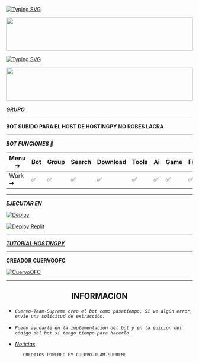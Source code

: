 [![Typing SVG](https://readme-typing-svg.herokuapp.com?font=Rockstar-ExtraBold&color=F33A6A&lines=Bienvenido+Al+Hajime+Bot+Ultra+Powered+By;Cuervo-Team-Supreme;Gracia+Por+Ver+Mi+Repo)](https://git.io/typing-svg)

<img src="https://i.imgur.com/dBaSKWF.gif" height="90" width="100%">

<a href="https://git.io/typing-svg"><img src="https://readme-typing-svg.demolab.com?font=Black+Ops+One&size=50&pause=1000&color=F70707&center=true&width=910&height=100&lines=HAJIME+BOT+ULTRA" alt="Typing SVG" /></a>
  </p>
<img src="https://i.imgur.com/dBaSKWF.gif" height="90" width="100%">

***[GRUPO](https://chat.whatsapp.com/BirtaUEbtvR6sWjCvBbEXc)***


------------------------------------------

**BOT SUBIDO PARA EL HOST DE HOSTINGPY NO ROBES LACRA**

-------------------------

***BOT FUNCIONES 💌***

| Menu ⁠➜ | Bot | Group | Search | Download | Tools | Ai | Game | Fun | Owner | Bug | Convert | List |
| --------| --- | ----- | ------ | -------- | ----- | -- | ---- | --- | ----- | ----| --------| -----|
| Work ➜ |  ✅ |   ✅  |    ✅  |     ✅   |   ✅  | ✅ |   ✅ |  ✅ |  ✅   | ✅  |    ✅   |  ✅  |

---------------------

*****EJECUTAR EN*****

[![Deploy](https://www.herokucdn.com/deploy/button.svg)](https://heroku.com/deploy?template=https://github.com/CuervoOFC/PREBOT)
  
<a href='https://replit.com/~' target="_blank"><img alt='Deploy Replit' src='https://img.shields.io/badge/DEPLOY REPLIT-100000?style=for-the-badge&logo=scan&logoColor=white&labelColor=black&color=black'/></a>

----------------------

***[TUTORIAL HOSTINGPY]()***

----------------------

****CREADOR CUERVOOFC****

 [![CuervoOFC](https://github.com/CuervoOFC.png?size=100)](https://github.com/CuervoOFC)

----------------------

<h2 align="center">  INFORMACION
</h2>
   
 
- *`Cuervo-Team-Supreme creo el bot como pasatiempo, Si ve algún error, envíe una solicitud de extracción.`*
  
- *`Puedo ayudarle en la implementación del bot y en la edición del código del bot si tengo tiempo para hacerlo.`*

- *[Noticias](https://whatsapp.com/channel/0029VaWcBCgCXC3NZU4GVA2c)*





         CREDITOS POWERED BY CUERVO-TEAM-SUPREME 
